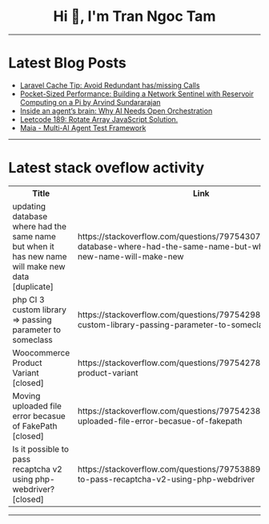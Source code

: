 <h1 align="center">Hi 👋, I'm Tran Ngoc Tam</h1>

---

# Latest Blog Posts 
<!-- BLOG-POST-LIST:START -->
- [Laravel Cache Tip: Avoid Redundant has/missing Calls](https://dev.to/tegos/laravel-cache-tip-avoid-redundant-hasmissing-calls-4hi1)
- [Pocket-Sized Performance: Building a Network Sentinel with Reservoir Computing on a Pi by Arvind Sundararajan](https://dev.to/arvindsundararajan/pocket-sized-performance-building-a-network-sentinel-with-reservoir-computing-on-a-pi-by-arvind-2bh4)
- [Inside an agent’s brain: Why AI Needs Open Orchestration](https://dev.to/genai-works/inside-an-agents-brain-why-ai-needs-open-orchestration-69j)
- [Leetcode 189: Rotate Array JavaScript Solution.](https://dev.to/tochi_/leetcode-189-rotate-array-javascript-solution-2fb6)
- [Maia - Multi-AI Agent Test Framework](https://dev.to/radoslawsz/maia-multi-ai-agent-test-framework-2opn)
<!-- BLOG-POST-LIST:END -->

---

# Latest stack oveflow activity
<table>
  <tr><th>Title</th><th>Link</th></tr>
  <!-- STACKOVERFLOW:START --><tr><td>updating database where had the same name but when it has new name will make new data [duplicate]</td><td>https://stackoverflow.com/questions/79754307/updating-database-where-had-the-same-name-but-when-it-has-new-name-will-make-new</td></tr><tr><td>php CI 3 custom library =&gt; passing parameter to someclass</td><td>https://stackoverflow.com/questions/79754298/php-ci-3-custom-library-passing-parameter-to-someclass</td></tr><tr><td>Woocommerce Product Variant [closed]</td><td>https://stackoverflow.com/questions/79754278/woocommerce-product-variant</td></tr><tr><td>Moving uploaded file error becasue of FakePath [closed]</td><td>https://stackoverflow.com/questions/79754238/moving-uploaded-file-error-becasue-of-fakepath</td></tr><tr><td>Is it possible to pass recaptcha v2 using php-webdriver? [closed]</td><td>https://stackoverflow.com/questions/79753889/is-it-possible-to-pass-recaptcha-v2-using-php-webdriver</td></tr><!-- STACKOVERFLOW:END -->
</table>

---


